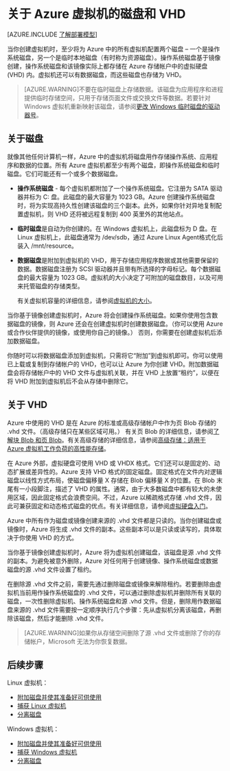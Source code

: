 <properties
	pageTitle="关于磁盘和 VHD | Windows Azure"
	description="了解 Azure 中虚拟机磁盘和 VHD 的基础知识。"
	services="virtual-machines"
	documentationCenter=""
	authors="cynthn"
	manager="timlt"
	editor="tysonn"
	tags="azure-resource-manager,azure-service-management"/>

<tags
	ms.service="virtual-machines"
	ms.date="06/30/2015"
	wacn.date="11/12/2015"/>

# 关于 Azure 虚拟机的磁盘和 VHD

[AZURE.INCLUDE [了解部署模型](../includes/learn-about-deployment-models-include.md)]

当你创建虚拟机时，至少将为 Azure 中的所有虚拟机配置两个磁盘 – 一个是操作系统磁盘，另一个是临时本地磁盘（有时称为资源磁盘）。操作系统磁盘基于镜像创建，操作系统磁盘和该镜像实际上都存储在 Azure 存储帐户中的虚拟硬盘 (VHD) 内。虚拟机还可以有数据磁盘，而这些磁盘也存储为 VHD。

>[AZURE.WARNING]不要在临时磁盘上存储数据。该磁盘为应用程序和进程提供临时存储空间，只用于存储页面文件或交换文件等数据。若要针对 Windows 虚拟机重新映射该磁盘，请参阅[更改 Windows 临时磁盘的驱动器号](/documentation/articles/virtual-machines-windows-change-drive-letter)。

## 关于磁盘

就像其他任何计算机一样，Azure 中的虚拟机将磁盘用作存储操作系统、应用程序和数据的位置。所有 Azure 虚拟机都至少有两个磁盘，即操作系统磁盘和临时磁盘。它们可能还有一个或多个数据磁盘。

- **操作系统磁盘** - 每个虚拟机都附加了一个操作系统磁盘。它注册为 SATA 驱动器并标为 C: 盘。此磁盘的最大容量为 1023 GB。Azure 创建操作系统磁盘时，将为实现高持久性创建该磁盘的三个副本。此外，如果你针对异地复制配置虚拟机，则 VHD 还将被远程复制到 400 英里外的其他站点。
- **临时磁盘**是自动为你创建的。在 Windows 虚拟机上，此磁盘标为 D 盘。在 Linux 虚拟机上，此磁盘通常为 /dev/sdb，通过 Azure Linux Agent格式化后装入 /mnt/resource。
- **数据磁盘**是附加到虚拟机的 VHD，用于存储应用程序数据或其他需要保留的数据。数据磁盘注册为 SCSI 驱动器并且带有所选择的字母标记。每个数据磁盘的最大容量为 1023 GB。虚拟机的大小决定了可附加的磁盘数目，以及可用来托管磁盘的存储类型。

	有关虚拟机容量的详细信息，请参阅[虚拟机的大小](/documentation/articles/virtual-machines-size-specs)。

当你基于镜像创建虚拟机时，Azure 将会创建操作系统磁盘。如果你使用包含数据磁盘的镜像，则 Azure 还会在创建虚拟机时创建数据磁盘。（你可以使用 Azure 或合作伙伴提供的镜像，或使用你自己的镜像。） 否则，你需要在创建虚拟机后添加数据磁盘。

你随时可以将数据磁盘添加到虚拟机，只需将它“附加”到虚拟机即可。你可以使用已上载或复制到存储帐户的 VHD，也可以让 Azure 为你创建 VHD。附加数据磁盘会将存储帐户中的 VHD 文件与虚拟机关联，并在 VHD 上放置“租约”，以便在将 VHD 附加到虚拟机后不会从存储中删除它。

## 关于 VHD

Azure 中使用的 VHD 是在 Azure 的标准或高级存储帐户中作为页 Blob 存储的 .vhd 文件。（高级存储只在某些区域可用。） 有关页 Blob 的详细信息，请参阅[了解块 Blob 和页 Blob](https://msdn.microsoft.com/zh-cn/library/ee691964.aspx)。有关高级存储的详细信息，请参阅[高级存储：适用于 Azure 虚拟机工作负荷的高性能存储](/documentation/articles/storage-premium-storage-preview-portal)。

在 Azure 外部，虚拟硬盘可使用 VHD 或 VHDX 格式。它们还可以是固定的、动态扩展或差异性的。Azure 支持 VHD 格式的固定磁盘。固定格式在文件内对逻辑磁盘以线性方式布局，使磁盘偏移量 X 存储在 Blob 偏移量 X 的位置。在 Blob 末尾有一小段脚注，描述了 VHD 的属性。通常，由于大多数磁盘中都有较大的未使用区域，因此固定格式会浪费空间。不过，Azure 以稀疏格式存储 .vhd 文件，因此可兼获固定和动态格式磁盘的优点。有关详细信息，请参阅[虚拟硬盘入门](https://technet.microsoft.com/zh-cn/library/dd979539.aspx)。

Azure 中所有作为磁盘或镜像创建来源的 .vhd 文件都是只读的。当你创建磁盘或镜像时，Azure 将生成 .vhd 文件的副本。这些副本可以是只读或读写的，具体取决于你使用 VHD 的方式。

 当你基于镜像创建虚拟机时，Azure 将为虚拟机创建磁盘，该磁盘是源 .vhd 文件的副本。为避免被意外删除，Azure 对任何用于创建镜像、操作系统磁盘或数据磁盘的源 .vhd 文件设置了租约。

在删除源 .vhd 文件之前，需要先通过删除磁盘或镜像来解除租约。若要删除由虚拟机当前用作操作系统磁盘的 .vhd 文件，可以通过删除虚拟机并删除所有关联的磁盘，一次性删除虚拟机、操作系统磁盘和源 .vhd 文件。但是，删除用作数据磁盘来源的 .vhd 文件需要按一定顺序执行几个步骤：先从虚拟机分离该磁盘，再删除该磁盘，然后才能删除 .vhd 文件。

>[AZURE.WARNING]如果你从存储空间删除了源 .vhd 文件或删除了你的存储帐户，Microsoft 无法为你恢复数据。

## 后续步骤

Linux 虚拟机：

-  [附加磁盘并使其准备好可供使用](/documentation/articles/virtual-machines-linux-how-to-attach-disk)
-  [捕获 Linux 虚拟机](/documentation/articles/virtual-machines-linux-capture-image)
-  [分离磁盘](/documentation/articles/virtual-machines-linux-how-to-detach-disk)

Windows 虚拟机：

-  [附加磁盘并使其准备好可供使用](/documentation/articles/storage-windows-attach-disk)
-  [捕获 Windows 虚拟机](/documentation/articles/virtual-machines-capture-image-windows-server)
-  [分离磁盘](/documentation/articles/storage-windows-detach-disk)

<!---HONumber=79-->